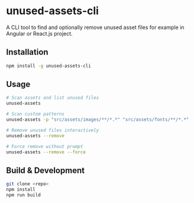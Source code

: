 # unused-assets-cli

A CLI tool to find and optionally remove unused asset files for example in Angular or React.js project.

## Installation

```bash
npm install -g unused-assets-cli
```

## Usage

```bash
# Scan assets and list unused files
unused-assets

# Scan custom patterns
unused-assets -p "src/assets/images/**/*.*" "src/assets/fonts/**/*.*"

# Remove unused files interactively
unused-assets --remove

# Force remove without prompt
unused-assets --remove --force
```

## Build & Development

```bash
git clone <repo>
npm install
npm run build